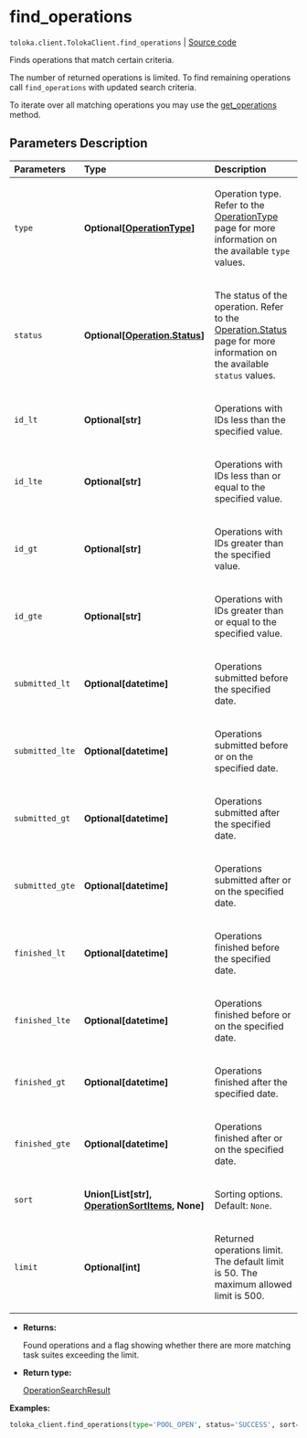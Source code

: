 # find_operations
`toloka.client.TolokaClient.find_operations` | [Source code](https://github.com/Toloka/toloka-kit/blob/v1.0.2/src/client/__init__.py#L2693)

Finds operations that match certain criteria.


The number of returned operations is limited. To find remaining operations call `find_operations` with updated search criteria.

To iterate over all matching operations you may use the [get_operations](toloka.client.TolokaClient.get_operations.md) method.

## Parameters Description

| Parameters | Type | Description |
| :----------| :----| :-----------|
`type`|**Optional\[[OperationType](toloka.client.operations.OperationType.md)\]**|<p>Operation type. Refer to the [OperationType](toloka.client.operations.OperationType.md) page for more information on the available `type` values.</p>
`status`|**Optional\[[Operation.Status](toloka.client.operations.Operation.Status.md)\]**|<p>The status of the operation. Refer to the [Operation.Status](toloka.client.operations.Operation.Status.md) page for more information on the available `status` values.</p>
`id_lt`|**Optional\[str\]**|<p>Operations with IDs less than the specified value.</p>
`id_lte`|**Optional\[str\]**|<p>Operations with IDs less than or equal to the specified value.</p>
`id_gt`|**Optional\[str\]**|<p>Operations with IDs greater than the specified value.</p>
`id_gte`|**Optional\[str\]**|<p>Operations with IDs greater than or equal to the specified value.</p>
`submitted_lt`|**Optional\[datetime\]**|<p>Operations submitted before the specified date.</p>
`submitted_lte`|**Optional\[datetime\]**|<p>Operations submitted before or on the specified date.</p>
`submitted_gt`|**Optional\[datetime\]**|<p>Operations submitted after the specified date.</p>
`submitted_gte`|**Optional\[datetime\]**|<p>Operations submitted after or on the specified date.</p>
`finished_lt`|**Optional\[datetime\]**|<p>Operations finished before the specified date.</p>
`finished_lte`|**Optional\[datetime\]**|<p>Operations finished before or on the specified date.</p>
`finished_gt`|**Optional\[datetime\]**|<p>Operations finished after the specified date.</p>
`finished_gte`|**Optional\[datetime\]**|<p>Operations finished after or on the specified date.</p>
`sort`|**Union\[List\[str\], [OperationSortItems](toloka.client.search_requests.OperationSortItems.md), None\]**|<p>Sorting options. Default: `None`.</p>
`limit`|**Optional\[int\]**|<p>Returned operations limit. The default limit is 50. The maximum allowed limit is 500.</p>

* **Returns:**

  Found operations and a flag showing whether there are more matching task suites exceeding the limit.

* **Return type:**

  [OperationSearchResult](toloka.client.search_results.OperationSearchResult.md)

**Examples:**


```python
toloka_client.find_operations(type='POOL_OPEN', status='SUCCESS', sort=['-finished'], limit=3)
```
